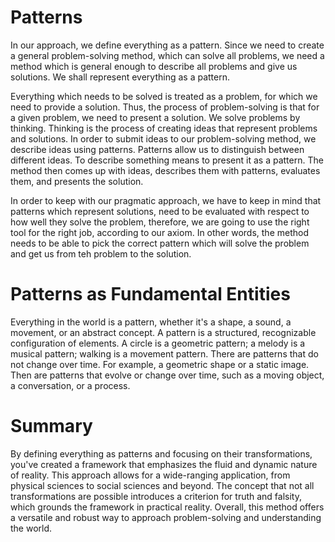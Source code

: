 # Patterns

In our approach, we define everything as a pattern. Since we need to create a general problem-solving method, which can solve all problems, we need a method which is general enough to describe all problems and give us solutions. We shall represent everything as a pattern.

Everything which needs to be solved is treated as a problem, for which we need to provide a solution. Thus, the process of problem-solving is that for a given problem, we need to present a solution. We solve problems by thinking. Thinking is the process of creating ideas that represent problems and solutions. In order to submit ideas to our problem-solving method, we describe ideas using patterns. Patterns allow us to distinguish between different ideas. To describe something means to present it as a pattern. The method then comes up with ideas, describes them with patterns, evaluates them, and presents the solution.

In order to keep with our pragmatic approach, we have to keep in mind that patterns which represent solutions, need to be evaluated with respect to how well they solve the problem, therefore, we are going to use the right tool for the right job, according to our axiom. In other words, the method needs to be able to pick the correct pattern which will solve the problem and get us from teh problem to the solution.

# Patterns as Fundamental Entities

Everything in the world is a pattern, whether it's a shape, a sound, a movement, or an abstract concept. A pattern is a structured, recognizable configuration of elements. A circle is a geometric pattern; a melody is a musical pattern; walking is a movement pattern. There are patterns that do not change over time. For example, a geometric shape or a static image. Then are patterns that evolve or change over time, such as a moving object, a conversation, or a process.

# Summary

By defining everything as patterns and focusing on their transformations, you've created a framework that emphasizes the fluid and dynamic nature of reality. This approach allows for a wide-ranging application, from physical sciences to social sciences and beyond. The concept that not all transformations are possible introduces a criterion for truth and falsity, which grounds the framework in practical reality. Overall, this method offers a versatile and robust way to approach problem-solving and understanding the world.

